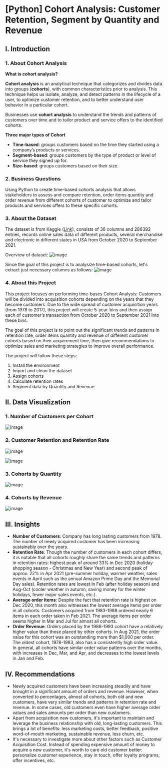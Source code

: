 # [Python] Cohort Analysis: Customer Retention, Segment by Quantity and Revenue

## I. Introduction

### 1. About Cohort Analysis

**What is cohort analysis?**

**Cohort analysis** is an analytical technique that categorizes and divides data into groups (**cohorts**), with common characteristics prior to analysis. This technique helps us isolate, analyze, and detect patterns in the lifecycle of a user, to optimize customer retention, and to better understand user behavior in a particular cohort.

Businesses use **cohort analysis** to understand the trends and patterns of customers over time and to tailor product and service offers to the identified cohorts.

**Three major types of Cohort**
- **Time-based**: groups customers based on the time they started using a company’s products or services.
- **Segment-based**: groups customers by the type of product or level of service they signed up for.
- **Size-based**: groups customers based on their size.


### 2. Business Questions
Using Python to create time-based cohorts analysis that allows stakeholders to assess and compare retention, order items quantity and order revenue from different cohorts of customer to optimize and tailor products and services offers to these specific cohorts.

### 3. About the Dataset

The dataset is from Kaggle ([Link](https://www.kaggle.com/datasets/ytgangster/online-sales-in-usa)), consists of 36 columns and 286392 entries, records online sales data of different products, several merchandise and electronic in different states in USA from October 2020 to September 2021. 

Overview of dataset:
![image](https://github.com/mytrannn22/Cohort-Analysis/assets/140190425/73316003-dead-4395-874a-d9711ddb0007)


Since the goal of this project is to analysize time-based cohorts, let's extract just necessary columns as follows:
![image](https://github.com/mytrannn22/Cohort-Analysis/assets/140190425/78e863b3-6e5e-42bf-9dcb-6876845a0c4e)


### 4. About this Project

This project focuses on performing time-bases Cohort Analysis: Customers will be divided into acquisition cohorts depending on the years that they become customers. Due to the wide spread of customer acquisition years (from 1978 to 2017), this project will create 5-year-bins and then assign each of customer’s transaction from October 2020 to September 2021 into these bins. 

The goal of this project is to point out the significant trends and patterns in retention rate, order items quantity and revenue of different customer cohorts based on their acquirement time, then give recommendations to optimize sales and marketing strategies to improve overall performance.

The project will follow these steps:

1. Install the environment
2. Import and clean the dataset
3. Assign cohorts
4. Calculate retention rates
5. Segment data by Quantity and Revenue 

## II. Data Visualization

### 1. Number of Customers per Cohort
![image](https://github.com/mytrannn22/Cohort-Analysis/assets/140190425/afde96c7-c254-44be-82b8-36d287123f11)


### 2. Customer Retention and Retention Rate
![image](https://github.com/mytrannn22/Cohort-Analysis/assets/140190425/1f2f6b91-ce06-4d49-9622-6ed0dd2e6321)

![image](https://github.com/mytrannn22/Cohort-Analysis/assets/140190425/243e155e-921b-4ef0-82fc-e7faf72348a4)

### 3. Cohorts by Quantity
![image](https://github.com/mytrannn22/Cohort-Analysis/assets/140190425/d0adcd6b-c3c2-4cde-8b95-856468d6ebb4)


### 4. Cohorts by Revenue
![image](https://github.com/mytrannn22/Cohort-Analysis/assets/140190425/0ef4b796-e34a-4c7a-bcbd-7fad8a8abe54)


## III. Insights 

- **Number of Customers**: Company has long lasting customers from 1978. The number of newly acquired customer has been increasing sustainably over the years.
- **Retention Rate**: Though the number of customers in each cohort differs, it is notable that all cohorts roughly share the same trends and patterns in retention rates: highest peak of around 33% in Dec 2020 (holiday shopping season - Christmas and New Year) and second peak of approx. 22% in Apr 2021 (pre-summer holiday, warmer weather, sales events in April such as the annual Amazon Prime Day and the Memorial Day sales). Retention rates are lowest in Feb (after holiday season) and Aug-Oct (cooler weather in autumn, saving money for the winter holidays, fewer major sales events, etc.).
- **Average order items**: Despite the fact that retention rate is highest on Dec 2020, this month also witnesses the lowest average items per order in all cohorts. Customers acquired from 1983-1988 ordered nearly 6 items in each order taken in Feb 2021. The average items per order seems higher in Mar and Jul for almost all cohorts.
- **Order Revenue**: Orders placed by the 1988-1993 cohort have a relatively higher value than those placed by other cohorts. In Aug 2021, the order value for this cohort was an outstanding more than $1,000 per order. The oldest cohort, 1978-1983, also has a consistently high order value. In general, all cohorts have similar order value patterns over the months, with increases in Dec, Mar, and Apr, and decreases to the lowest levels in Jan and Feb. 

## IV. Recommendations

- Newly acquired customers have been increasing steadily and have brought in a significant amount of orders and revenue. However, when converted to percentages, almost all cohorts, both old and new customers, have very similar trends and patterns in retention rate and revenue. In some cases, old customers even have higher average order values and sales amounts per order than new customers. 
- Apart from acquisition new customers, it's important to maintain and leverage the business relationship with old, long-lasting customers. This brings a lot of benefits: less marketing costs, better feedback, positive word-of-mouth marketing, sustainable revenue, less churn, etc. 
- It's necessary to investigate more about other factors such as Customer Acquisition Cost. Instead of spending expensive amount of money to acquire a new customer, it's worth to care old customer better: personalize customer experience, stay in touch, offer loyalty programs, offer incentives, etc.
